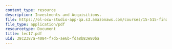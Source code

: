```yaml
---
content_type: resource
description: Investments and Acquisitions.
file: https://ol-ocw-studio-app-qa.s3.amazonaws.com/courses/15-515-financial-accounting-fall-2003/38c2387a4084f7d5ae6bfda8b83e80ba_lec17.pdf
file_type: application/pdf
resourcetype: Document
title: lec17.pdf
uid: 38c2387a-4084-f7d5-ae6b-fda8b83e80ba
---
```

